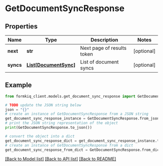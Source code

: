 # GetDocumentSyncResponse


## Properties

Name | Type | Description | Notes
------------ | ------------- | ------------- | -------------
**next** | **str** | Next page of results token | [optional] 
**syncs** | [**List[DocumentSync]**](DocumentSync.md) | List of document syncs | [optional] 

## Example

```python
from formkiq_client.models.get_document_sync_response import GetDocumentSyncResponse

# TODO update the JSON string below
json = "{}"
# create an instance of GetDocumentSyncResponse from a JSON string
get_document_sync_response_instance = GetDocumentSyncResponse.from_json(json)
# print the JSON string representation of the object
print(GetDocumentSyncResponse.to_json())

# convert the object into a dict
get_document_sync_response_dict = get_document_sync_response_instance.to_dict()
# create an instance of GetDocumentSyncResponse from a dict
get_document_sync_response_from_dict = GetDocumentSyncResponse.from_dict(get_document_sync_response_dict)
```
[[Back to Model list]](../README.md#documentation-for-models) [[Back to API list]](../README.md#documentation-for-api-endpoints) [[Back to README]](../README.md)


